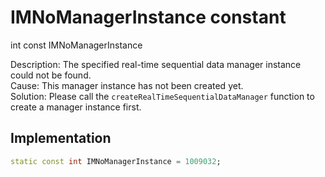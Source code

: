 


# IMNoManagerInstance constant







int const IMNoManagerInstance
  




<p>Description: The specified real-time sequential data manager instance could not be found. <br>Cause: This manager instance has not been created yet. <br>Solution: Please call the <code>createRealTimeSequentialDataManager</code> function to create a manager instance first.</p>



## Implementation

```dart
static const int IMNoManagerInstance = 1009032;
```







